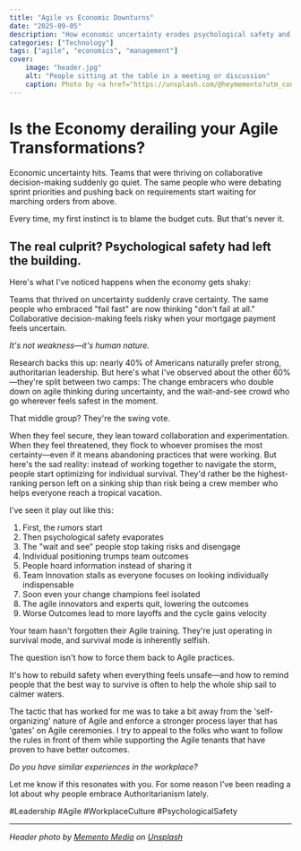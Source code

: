 ```yaml
---
title: "Agile vs Economic Downturns"
date: "2025-09-05"
description: "How economic uncertainty erodes psychological safety and derails agile transformations."
categories: ["Technology"]
tags: ["agile", "economics", "management"]
cover:
    image: "header.jpg"
    alt: "People sitting at the table in a meeting or discussion"
    caption: Photo by <a href="https://unsplash.com/@heymemento?utm_content=creditCopyText&utm_medium=referral&utm_source=unsplash">Memento Media</a> on <a href="https://unsplash.com/photos/people-sitting-at-the-table-2pPw5Glro5I?utm_content=creditCopyText&utm_medium=referral&utm_source=unsplash">Unsplash</a>
---
```


# Is the Economy derailing your Agile Transformations?

Economic uncertainty hits. Teams that were thriving on collaborative decision-making suddenly go quiet. The same people who were debating sprint priorities and pushing back on requirements start waiting for marching orders from above.

Every time, my first instinct is to blame the budget cuts. But that's never it.

## The real culprit? Psychological safety had left the building.

Here's what I've noticed happens when the economy gets shaky:

Teams that thrived on uncertainty suddenly crave certainty. The same people who embraced "fail fast" are now thinking "don't fail at all." Collaborative decision-making feels risky when your mortgage payment feels uncertain.

*It's not weakness—it's human nature.*

Research backs this up: nearly 40% of Americans naturally prefer strong, authoritarian leadership. But here's what I've observed about the other 60%—they're split between two camps:
The change embracers who double down on agile thinking during uncertainty, and the wait-and-see crowd who go wherever feels safest in the moment.

That middle group? They're the swing vote.

When they feel secure, they lean toward collaboration and experimentation. When they feel threatened, they flock to whoever promises the most certainty—even if it means abandoning practices that were working.
But here's the sad reality: instead of working together to navigate the storm, people start optimizing for individual survival. They'd rather be the highest-ranking person left on a sinking ship than risk being a crew member who helps everyone reach a tropical vacation.

I've seen it play out like this:
1. First, the rumors start
1. Then psychological safety evaporates
1. The "wait and see" people stop taking risks and disengage
1. Individual positioning trumps team outcomes
1. People hoard information instead of sharing it
1. Team Innovation stalls as everyone focuses on looking individually indispensable
1. Soon even your change champions feel isolated
1. The agile innovators and experts quit, lowering the outcomes
1. Worse Outcomes lead to more layoffs and the cycle gains velocity

Your team hasn't forgotten their Agile training. They're just operating in survival mode, and survival mode is inherently selfish.

The question isn't how to force them back to Agile practices.

It's how to rebuild safety when everything feels unsafe—and how to remind people that the best way to survive is often to help the whole ship sail to calmer waters.

The tactic that has worked for me was to take a bit away from the 'self-organizing' nature of Agile and enforce a stronger process layer that has 'gates' on Agile ceremonies.  I try to appeal to the folks who want to follow the rules in front of them while supporting the Agile tenants that have proven to have better outcomes.

_Do you have similar experiences in the workplace?_

  Let me know if this resonates with you. For some reason I’ve been reading a lot about why people embrace Authoritarianism lately.

#Leadership #Agile #WorkplaceCulture #PsychologicalSafety

---

*Header photo by [Memento Media](https://unsplash.com/@heymemento) on [Unsplash](https://unsplash.com/photos/people-sitting-at-the-table-2pPw5Glro5I)*

